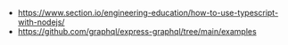 * <https://www.section.io/engineering-education/how-to-use-typescript-with-nodejs/>
* <https://github.com/graphql/express-graphql/tree/main/examples>